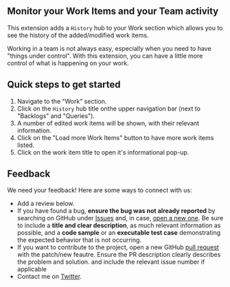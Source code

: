 ## Monitor your Work Items and your Team activity ##

This extension adds a `History` hub to your Work section which allows you to see the history of the added/modified work items.

Working in a team is not always easy, especially when you need to have "things under control". With this extension, you can have a little more control of what is happening on your work.

## Quick steps to get started ##

1. Navigate to the "Work" section.
2. Click on the `History` hub title onthe upper navigation bar (next to "Backlogs" and "Queries").
3. A number of edited work items will be shown, with their relevant information.
4. Click on the "Load more Work Items" button to have more work items listed.
5. Click on the work item title to open it's informational pop-up.

## Feedback

We need your feedback! Here are some ways to connect with us:

- Add a review below.
- If you have found a bug, **ensure the bug was not already reported** by searching on GitHub under [Issues](https://github.com/n3wt0n/WorkItemsHistory/issues) and, in case, [open a new one](https://github.com/n3wt0n/WorkItemsHistory/issues/new). Be sure to include a **title and clear description**, as much relevant information as possible, and a **code sample** or an **executable test case** demonstrating the expected behavior that is not occurring.
- If you want to contribute to the project, open a new GitHub [pull request](https://github.com/n3wt0n/WorkItemsHistory/pulls) with the patch/new feautre. Ensure the PR description clearly describes the problem and solution. and include the relevant issue number if applicable
- Contact me on [Twitter](http://twitter.com/davidebenvegnu).

